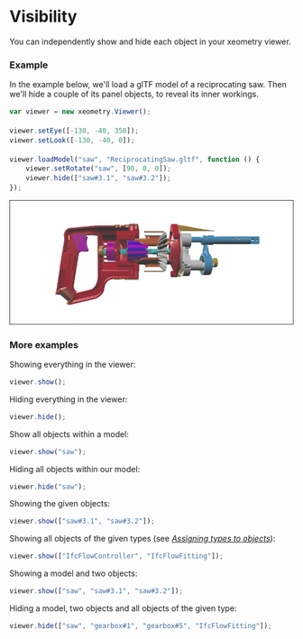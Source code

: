 # Visibility

You can independently show and hide each object in your xeometry viewer.

### Example

In the example below, we'll load a glTF model of a reciprocating saw. Then we'll hide a couple of its panel objects, to reveal its inner workings.

```javascript
var viewer = new xeometry.Viewer();

viewer.setEye([-130, -40, 350]);
viewer.setLook([-130, -40, 0]);

viewer.loadModel("saw", "ReciprocatingSaw.gltf", function () {
    viewer.setRotate("saw", [90, 0, 0]);
    viewer.hide(["saw#3.1", "saw#3.2"]);
});
```

[![](assets/visibility.png)](http://xeolabs.com/xeometry/examples/#guidebook_visibility)

### More examples

Showing everything in the viewer:

```javascript
viewer.show();
```

Hiding everything in the viewer:

```javascript
viewer.hide();
```

Show all objects within a model:

```javascript
viewer.show("saw");
```

Hiding all objects within our model:

```javascript
viewer.hide("saw");
```

Showing the given objects:

```javascript
viewer.show(["saw#3.1", "saw#3.2"]);
```

Showing all objects of the given types \(see [_Assigning types to objects_](assigningTypesToObjects.md)\):

```javascript
viewer.show(["IfcFlowController", "IfcFlowFitting"]);
```

Showing a model and two objects:

```javascript
viewer.show(["saw", "saw#3.1", "saw#3.2"]);
```

Hiding a model, two objects and all objects of the given type:

```javascript
viewer.hide(["saw", "gearbox#1", "gearbox#5", "IfcFlowFitting"]);
```



